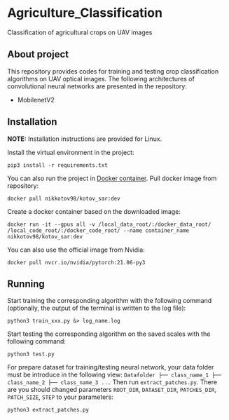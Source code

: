# Agriculture_Classification
Classification of agricultural crops on UAV images
## About project
This repository provides codes for training and testing crop classification algorithms on UAV optical images. The following architectures of convolutional neural networks are presented in the repository:
* MobilenetV2
## Installation
<b>NOTE:</b> Installation instructions are provided for Linux. 

Install the virtual environment in the project:

```console
pip3 install -r requirements.txt
```
You can also run the project in [Docker container](https://hub.docker.com/layers/205311502/nikkotov98/kotov_sar/dev/images/sha256-24d34b590033f8fdf8f2a50c8042bd3c8cb3491fe7d43bbdb7e0cd5714751d94?context=repo).
Pull docker image from repository:
```console
docker pull nikkotov98/kotov_sar:dev
```
Create a docker container based on the downloaded image:
```console
docker run -it --gpus all -v /local_data_root/:/docker_data_root/ /local_code_root/:/docker_code_root/ --name container_name nikkotov98/kotov_sar:dev
```
You can also use the official image from Nvidia:
```console
docker pull nvcr.io/nvidia/pytorch:21.06-py3
```
## Running
Start training the corresponding algorithm with the following command (optionally, the output of the terminal is written to the log file):
```console
python3 train_xxx.py &> log_name.log
```
Start testing the corresponding algorithm on the saved scales with the following command:
```console
python3 test.py
```
For prepare dataset for training/testing neural network, your data folder must be introduce in the following view:
`
Datafolder
├── class_name_1
├── class_name_2
├── class_name_3
...
`
Then run `extract_patches.py`. There are you should changed parameters `ROOT_DIR`, `DATASET_DIR`, `PATCHES_DIR`, `PATCH_SIZE`, `STEP` to your parameters:
```console
python3 extract_patches.py
```
